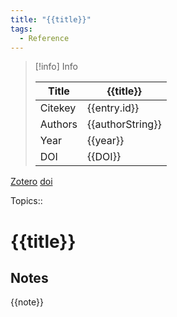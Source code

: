 ```yaml
---
title: "{{title}}"
tags:
  - Reference
---
```


> [!info] Info
> 
> Title | {{title}}
>  -- | --
> Citekey | {{entry.id}}
> Authors | {{authorString}}
> Year | {{year}}
> DOI | {{DOI}}

[Zotero]({{zoteroSelectURI}}) [doi](https://doi.org/{{DOI}})

 Topics:: 

# {{title}}

## Notes

{{note}}



